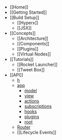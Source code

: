 * [[Home]]
* [[Getting Started]]
* [[Build Setup]]
  * [[Hyperx]]
  * [[JSX]]
* [[Concepts]]
  * [[Architecture]]
  * [[Components]]
  * [[Plugins]]
  * [[Virtual Nodes]]
* [[Tutorials]]
  * [[Rocket Launcher]]
  * [[Tweet Box]]
* [[API]]
  * [h](/hyperapp/hyperapp/wiki/api#h- "Hyperscript-style virtual node factory function")
  * [app](/hyperapp/hyperapp/wiki/api#app-)
    * [model](/hyperapp/hyperapp/wiki/api#model)
    * [view](/hyperapp/hyperapp/wiki/api#view)
    * [actions](/hyperapp/hyperapp/wiki/api#actions)
    * [subscriptions](/hyperapp/hyperapp/wiki/api#subscriptions)
    * [hooks](/hyperapp/hyperapp/wiki/api#hooks)
    * [plugins](/hyperapp/hyperapp/wiki/api#plugins)
    * [root](/hyperapp/hyperapp/wiki/api#root)
  * [Router](/hyperapp/hyperapp/wiki/api#Router)
  * [[Lifecycle Events]]



